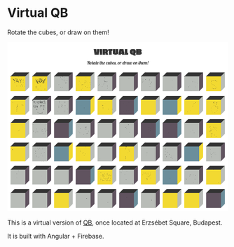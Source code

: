 Virtual QB
==========

Rotate the cubes, or draw on them!

[![Virtual QB website](vqb.png)](https://tbitai.github.io/vqb)

This is a virtual version of [QB](http://szinesvaros.hu/index.php/en/projects/item/11-bp-v-erzsebet-ter), once located at Erzsébet 
Square, Budapest.

It is built with Angular + Firebase.
